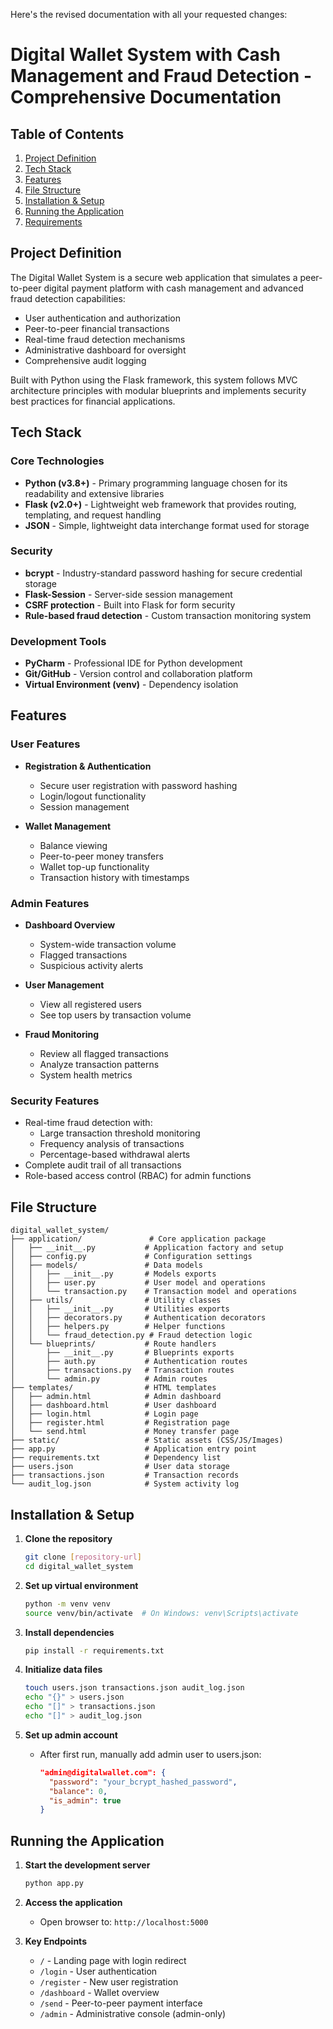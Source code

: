 Here's the revised documentation with all your requested changes:

# Digital Wallet System with Cash Management and Fraud Detection - Comprehensive Documentation

## Table of Contents
1. [Project Definition](#project-definition)
2. [Tech Stack](#tech-stack)
3. [Features](#features)
4. [File Structure](#file-structure)
5. [Installation & Setup](#installation--setup)
6. [Running the Application](#running-the-application)
7. [Requirements](#requirements)

## Project Definition

The Digital Wallet System is a secure web application that simulates a peer-to-peer digital payment platform with cash management and advanced fraud detection capabilities:

- User authentication and authorization
- Peer-to-peer financial transactions
- Real-time fraud detection mechanisms
- Administrative dashboard for oversight
- Comprehensive audit logging

Built with Python using the Flask framework, this system follows MVC architecture principles with modular blueprints and implements security best practices for financial applications.

## Tech Stack

### Core Technologies
- **Python (v3.8+)** - Primary programming language chosen for its readability and extensive libraries
- **Flask (v2.0+)** - Lightweight web framework that provides routing, templating, and request handling
- **JSON** - Simple, lightweight data interchange format used for storage

### Security
- **bcrypt** - Industry-standard password hashing for secure credential storage
- **Flask-Session** - Server-side session management
- **CSRF protection** - Built into Flask for form security
- **Rule-based fraud detection** - Custom transaction monitoring system

### Development Tools
- **PyCharm** - Professional IDE for Python development
- **Git/GitHub** - Version control and collaboration platform
- **Virtual Environment (venv)** - Dependency isolation

## Features

### User Features
- **Registration & Authentication**
    - Secure user registration with password hashing
    - Login/logout functionality
    - Session management

- **Wallet Management**
    - Balance viewing
    - Peer-to-peer money transfers
    - Wallet top-up functionality
    - Transaction history with timestamps

### Admin Features
- **Dashboard Overview**
    - System-wide transaction volume
    - Flagged transactions
    - Suspicious activity alerts

- **User Management**
    - View all registered users
    - See top users by transaction volume

- **Fraud Monitoring**
    - Review all flagged transactions
    - Analyze transaction patterns
    - System health metrics

### Security Features
- Real-time fraud detection with:
    - Large transaction threshold monitoring
    - Frequency analysis of transactions
    - Percentage-based withdrawal alerts
- Complete audit trail of all transactions
- Role-based access control (RBAC) for admin functions

## File Structure

```
digital_wallet_system/
├── application/               # Core application package
│   ├── __init__.py           # Application factory and setup
│   ├── config.py             # Configuration settings
│   ├── models/               # Data models
│   │   ├── __init__.py       # Models exports
│   │   ├── user.py           # User model and operations
│   │   └── transaction.py    # Transaction model and operations
│   ├── utils/                # Utility classes
│   │   ├── __init__.py       # Utilities exports
│   │   ├── decorators.py     # Authentication decorators
│   │   ├── helpers.py        # Helper functions
│   │   └── fraud_detection.py # Fraud detection logic
│   └── blueprints/           # Route handlers
│       ├── __init__.py       # Blueprints exports
│       ├── auth.py           # Authentication routes
│       ├── transactions.py   # Transaction routes
│       └── admin.py          # Admin routes
├── templates/                # HTML templates
│   ├── admin.html            # Admin dashboard
│   ├── dashboard.html        # User dashboard
│   ├── login.html            # Login page
│   ├── register.html         # Registration page
│   └── send.html             # Money transfer page
├── static/                   # Static assets (CSS/JS/Images)
├── app.py                    # Application entry point
├── requirements.txt          # Dependency list
├── users.json                # User data storage
├── transactions.json         # Transaction records
└── audit_log.json            # System activity log
```

## Installation & Setup

1. **Clone the repository**
   ```bash
   git clone [repository-url]
   cd digital_wallet_system
   ```

2. **Set up virtual environment**
   ```bash
   python -m venv venv
   source venv/bin/activate  # On Windows: venv\Scripts\activate
   ```

3. **Install dependencies**
   ```bash
   pip install -r requirements.txt
   ```

4. **Initialize data files**
   ```bash
   touch users.json transactions.json audit_log.json
   echo "{}" > users.json
   echo "[]" > transactions.json
   echo "[]" > audit_log.json
   ```

5. **Set up admin account**
    - After first run, manually add admin user to users.json:
      ```json
      "admin@digitalwallet.com": {
        "password": "your_bcrypt_hashed_password",
        "balance": 0,
        "is_admin": true
      }
      ```

## Running the Application

1. **Start the development server**
   ```bash
   python app.py
   ```

2. **Access the application**
    - Open browser to: `http://localhost:5000`

3. **Key Endpoints**
    - `/` - Landing page with login redirect
    - `/login` - User authentication
    - `/register` - New user registration
    - `/dashboard` - Wallet overview
    - `/send` - Peer-to-peer payment interface
    - `/admin` - Administrative console (admin-only)

